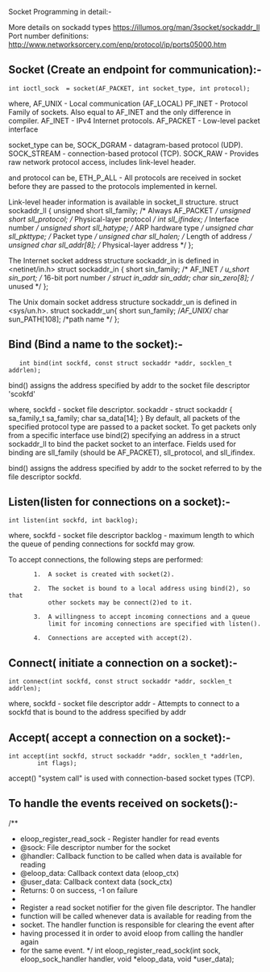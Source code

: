 Socket Programming in detail:-

More details on sockadd types https://illumos.org/man/3socket/sockaddr_ll
Port number definitions: http://www.networksorcery.com/enp/protocol/ip/ports05000.htm

Socket (Create an endpoint for communication):-
---------------------------------------------
	int ioctl_sock	= socket(AF_PACKET, int socket_type, int protocol);
where, 
	AF_UNIX - Local communication (AF_LOCAL)
	PF_INET - Protocol Family of sockets. Also equal to AF_INET and the only
			difference in compiler.
	AF_INET   -  IPv4 Internet protocols.
	AF_PACKET -  Low-level packet interface

socket_type can be,
	SOCK_DGRAM - datagram-based protocol (UDP).
	SOCK_STREAM - connection-based protocol (TCP).
	SOCK_RAW - Provides raw network protocol access, includes link-level
			header.

and protocol can be,
	 ETH_P_ALL - All protocols are received in socket before they are passed
			to the protocols implemented in kernel.

Link-level header information is available in socket_ll structure.
           struct sockaddr_ll {
               unsigned short sll_family;   /* Always AF_PACKET */
               unsigned short sll_protocol; /* Physical-layer protocol */
               int            sll_ifindex;  /* Interface number */
               unsigned short sll_hatype;   /* ARP hardware type */
               unsigned char  sll_pkttype;  /* Packet type */
               unsigned char  sll_halen;    /* Length of address */
               unsigned char  sll_addr[8];  /* Physical-layer address */
           };

The Internet socket address structure sockaddr_in is defined in <netinet/in.h>
        struct sockaddr_in {
                        short                     sin_family;                   /* AF_INET */
                        u_short                 sin_port;                       /* 16-bit port number */
                        struct in_addr       sin_addr;
                        char                       sin_zero[8];                  /* unused */
           };

The Unix domain socket address structure sockaddr_un is defined in <sys/un.h>.
          struct sockaddr_un{
                        short                    sun_family;                /*AF_UNIX*/
                        char                     sun_PATH[108];        /*path name */
           };

 
Bind (Bind a name to the socket):-
--------------------------------
       int bind(int sockfd, const struct sockaddr *addr, socklen_t addrlen);

bind() assigns the address specified by addr to the socket file descriptor
 'scokfd'

where,
	sockfd - socket file descriptor.
	sockaddr - struct sockaddr {
   	               sa_family_t sa_family;
        	       char        sa_data[14];
	           } 
       By default, all packets of the specified protocol type are passed to
       a packet socket.  To get packets only from a specific interface use
       bind(2) specifying an address in a struct sockaddr_ll to bind the
       packet socket to an interface.  Fields used for binding are
       sll_family (should be AF_PACKET), sll_protocol, and sll_ifindex.


bind() assigns the address specified by addr to the socket referred to by the
file descriptor sockfd.

Listen(listen for connections on a socket):-
-----------------------------------------

	int listen(int sockfd, int backlog);
where,
	sockfd - socket file descriptor
	backlog - maximum length to which the queue of pending connections for
			sockfd may grow.

To accept connections, the following steps are performed:

           1.  A socket is created with socket(2).

           2.  The socket is bound to a local address using bind(2), so that
               other sockets may be connect(2)ed to it.

           3.  A willingness to accept incoming connections and a queue
               limit for incoming connections are specified with listen().

           4.  Connections are accepted with accept(2).



Connect( initiate a connection on a socket):-
-------------------------------------------

	int connect(int sockfd, const struct sockaddr *addr, socklen_t addrlen);
where,
	sockfd - socket file descriptor
	addr - Attempts to connect to a sockfd that is bound to the address
		specified by addr


Accept( accept a connection on a socket):-
----------------------------------------

	int accept(int sockfd, struct sockaddr *addr, socklen_t *addrlen,
			int flags);

accept() "system call" is used with connection-based socket types (TCP).


To handle the events received on sockets():-
-----------------------------------------
/**
 * eloop_register_read_sock - Register handler for read events
 * @sock: File descriptor number for the socket
 * @handler: Callback function to be called when data is available for reading
 * @eloop_data: Callback context data (eloop_ctx)
 * @user_data: Callback context data (sock_ctx)
 * Returns: 0 on success, -1 on failure
 *
 * Register a read socket notifier for the given file descriptor. The handler
 * function will be called whenever data is available for reading from the
 * socket. The handler function is responsible for clearing the event after
 * having processed it in order to avoid eloop from calling the handler again
 * for the same event.
 */
int eloop_register_read_sock(int sock, eloop_sock_handler handler,
			     void *eloop_data, void *user_data);
